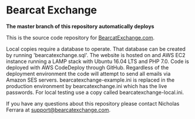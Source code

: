 # Bearcat Exchange
**The master branch of this repository automatically deploys**

This is the source code repository for [BearcatExchange.com](https://bearcatexchange.com).

Local copies require a database to operate. That database can be created by running 'bearcatexchange.sql'. The website is hosted on and AWS EC2 instance running a LAMP stack with Ubuntu 16.04 LTS and PHP 7.0. Code is deployed with AWS CodeDeploy through GitHub. Regardless of the deployment environment the code will attempt to send all emails via Amazon SES servers. bearcatexchange-example.ini is replaced in the production environment by bearcatexchange.ini which has the live passwords. For local testing use a copy called bearcatexchange-local.ini.

If you have any questions about this repository please contact Nicholas Ferrara at support@bearcatexchange.com.
